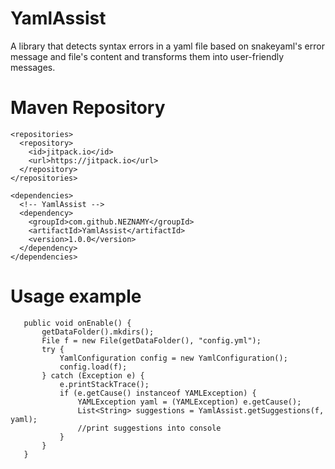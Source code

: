 # YamlAssist
 
 A library that detects syntax errors in a yaml file based on snakeyaml's error message and file's content and transforms them into user-friendly messages.
# Maven Repository
```
<repositories>
  <repository>
    <id>jitpack.io</id>
    <url>https://jitpack.io</url>
  </repository>
</repositories>

<dependencies>
  <!-- YamlAssist -->
  <dependency>
    <groupId>com.github.NEZNAMY</groupId>
    <artifactId>YamlAssist</artifactId>
    <version>1.0.0</version>
  </dependency>
</dependencies>
 ```
 
 # Usage example
 
 ```
	public void onEnable() {
		getDataFolder().mkdirs();
		File f = new File(getDataFolder(), "config.yml");
		try {
			YamlConfiguration config = new YamlConfiguration();
			config.load(f);
		} catch (Exception e) {
			e.printStackTrace();
			if (e.getCause() instanceof YAMLException) {
				YAMLException yaml = (YAMLException) e.getCause();
				List<String> suggestions = YamlAssist.getSuggestions(f, yaml);
				//print suggestions into console
			}
		}
	}
 ```
